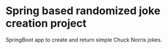 # Spring based randomized joke creation project

SpringBoot app to create and return simple Chuck Norris jokes.

